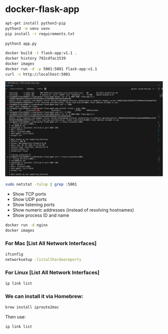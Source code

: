 # docker-flask-app


 ```bash
apt-get install python3-pip
python3 -m venv venv
pip install -r requirements.txt
```

 ```bash
python3 app.py
```

```bash
docker build -t flask-app:v1.1 .
docker history 792cdfac1539
docker images
docker run -d -p 5001:5001 flask-app:v1.1
curl -v http://localhost:5001
```

![Error](./images/system_run.png)

 ```bash
sudo netstat -tulnp | grep :5001
```
- Show TCP ports
- Show UDP ports
- Show listening ports
- Show numeric addresses (instead of resolving hostnames)
- Show process ID and name

 ```bash
docker run -d nginx
docker images
```


### For Mac [List All Network Interfaces]


 ```bash
ifconfig
networksetup -listallhardwareports
```

### For Linux [List All Network Interfaces]
 ```bash
ip link list
```

### We can install it via Homebrew:

 ```bash
brew install iproute2mac
```

 Then use:

 ```bash
ip link list
```